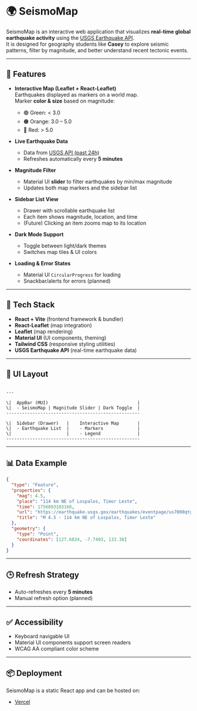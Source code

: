 # 🌍 SeismoMap

SeismoMap is an interactive web application that visualizes **real-time global earthquake activity** using the [USGS Earthquake API](https://earthquake.usgs.gov/earthquakes/feed/v1.0/geojson.php).  
It is designed for geography students like **Casey** to explore seismic patterns, filter by magnitude, and better understand recent tectonic events.

---

## 🚀 Features

- **Interactive Map (Leaflet + React-Leaflet)**  
  Earthquakes displayed as markers on a world map.  
  Marker **color & size** based on magnitude:  
  - 🟢 Green: < 3.0  
  - 🟠 Orange: 3.0 – 5.0  
  - 🔴 Red: > 5.0  

- **Live Earthquake Data**  
  - Data from [USGS API (past 24h)](https://earthquake.usgs.gov/earthquakes/feed/v1.0/summary/all_day.geojson)  
  - Refreshes automatically every **5 minutes**

- **Magnitude Filter**  
  - Material UI **slider** to filter earthquakes by min/max magnitude  
  - Updates both map markers and the sidebar list

- **Sidebar List View**  
  - Drawer with scrollable earthquake list  
  - Each item shows magnitude, location, and time  
  - (Future) Clicking an item zooms map to its location

- **Dark Mode Support**  
  - Toggle between light/dark themes  
  - Switches map tiles & UI colors

- **Loading & Error States**  
  - Material UI `CircularProgress` for loading  
  - Snackbar/alerts for errors (planned)

---

## 🧰 Tech Stack

- **React + Vite** (frontend framework & bundler)
- **React-Leaflet** (map integration)
- **Leaflet** (map rendering)
- **Material UI** (UI components, theming)
- **Tailwind CSS** (responsive styling utilities)
- **USGS Earthquake API** (real-time earthquake data)

---

## 📐 UI Layout

```

---

\|  AppBar (MUI)                                  |
\|  - SeismoMap | Magnitude Slider | Dark Toggle  |
---------------------------------------------------

\|  Sidebar (Drawer)   |    Interactive Map       |
\|  - Earthquake List  |    - Markers             |
\|                     |    - Legend              |
---------------------------------------------------

````

---

## 📊 Data Example

```json
{
  "type": "Feature",
  "properties": {
    "mag": 4.5,
    "place": "114 km NE of Lospalos, Timor Leste",
    "time": 1756893103168,
    "url": "https://earthquake.usgs.gov/earthquakes/eventpage/us7000qtgb",
    "title": "M 4.5 - 114 km NE of Lospalos, Timor Leste"
  },
  "geometry": {
    "type": "Point",
    "coordinates": [127.6824, -7.7403, 133.38]
  }
}
````

---

## 🕒 Refresh Strategy

* Auto-refreshes every **5 minutes**
* Manual refresh option (planned)

---

## ✅ Accessibility

* Keyboard navigable UI
* Material UI components support screen readers
* WCAG AA compliant color scheme

---

## 📦 Deployment

SeismoMap is a static React app and can be hosted on:

* [Vercel](https://vercel.com)


